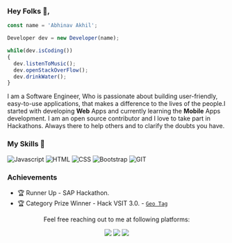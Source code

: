 ### Hey Folks 👋, 
<!-- I'm Abhinav Akhil 👋 -->

<!-- - 🔭 I’m a FullStack Software Engineer. 
- 📚 BTech in CSE from LPU .  
- 🤔 I’m open for discussion at https://www.linkedin.com/in/abhinavakhil/.
- 💬 Ask me about Fullstack or any tech related stuff.
- 📫 How to reach me: abhinavakhil@outlook.com
- 😄 Pronouns: He/His.
- 📙 Javascript/Typescript, Angular2+/NGRX, Reactjs/Redux, Nodejs. -->

```js
const name = 'Abhinav Akhil';

Developer dev = new Developer(name);

while(dev.isCoding())
{
  dev.listenToMusic();
  dev.openStackOverFlow();
  dev.drinkWater();
}
```

I am a Software Engineer, Who is passionate about building user-friendly, easy-to-use applications, that makes a difference to the lives of the people.I started with developing **Web** Apps and currently learning the **Mobile** Apps development. I am an open source contributor and I love to take part in Hackathons. Always there to help others and to clarify the doubts you have.
<!-- I am a **DevOps** and **API** developer. -->

### My Skills 🚀
<!-- ![Amazon Aws](https://img.shields.io/badge/amazon-aws.svg?style=for-the-badge&logo=amazon-aws&color=232F3E) -->
<!-- ![PHP](https://img.shields.io/badge/php-%777BB4.svg?style=for-the-badge&logo=php&logoColor=white&color=777BB4) -->
<!-- ![LARAVEL](https://img.shields.io/badge/laravel-%FF2D20.svg?style=for-the-badge&logo=laravel&logoColor=white&color=FF2D20) -->
<!-- ![MySQL](https://img.shields.io/badge/mysql-%4479A1.svg?style=for-the-badge&logo=mysql&logoColor=white&color=4479A1) -->
<!-- ![Linux](https://img.shields.io/badge/linux-%FCC624.svg?style=for-the-badge&logo=linux&logoColor=black&color=FCC624) -->
![Javascript](https://img.shields.io/badge/javscript-%F7DF1E.svg?style=for-the-badge&logo=javascript&logoColor=black&color=F7DF1E)
![HTML](https://img.shields.io/badge/html5-%3776AB.svg?style=for-the-badge&logo=html5&logoColor=white&color=E34F26)
![CSS](https://img.shields.io/badge/css3-%1572B6.svg?style=for-the-badge&logo=css3&logoColor=white&color=1572B6)
![Bootstrap](https://img.shields.io/badge/bootstrap-%3776AB.svg?style=for-the-badge&logo=bootstrap&logoColor=white&color=563D7C)
![GIT](https://img.shields.io/badge/git-%3776AB.svg?style=for-the-badge&logo=git&logoColor=white&color=F05032)


### Achievements

- 🏆 Runner Up - SAP Hackathon.           
- 🏆 Category Prize Winner - Hack VSIT 3.0. - [`Geo Tag`](https://drive.google.com/file/d/1-HgYqYuM_fFLaa4FsJC1NLSKTGp51PTf/view?usp=sharing)                 


<p align="center">Feel free reaching out to me at following platforms:</p>

<p align="center">
  <a href="https://www.linkedin.com/in/abhinavakhil/"><img src="https://img.shields.io/badge/LinkedIn-0077B5?style=for-the-badge&logo=linkedin&logoColor=white"></a> 
  <!-- <a href="https://dev.to/schmelto"><img src="https://img.shields.io/badge/dev.to-0A0A0A?style=for-the-badge&logo=dev.to&logoColor=white"></a> -->
 <!-- <a href="https://people.sap.com/schmelto"><img src="https://img.shields.io/badge/SAP-0FAAFF?style=for-the-badge&logo=sap&logoColor=white"></a> -->
  <!--<a href=""><img src="https://img.shields.io/badge/Instagram-E4405F?style=for-the-badge&logo=instagram&logoColor=white"></a> -->
  <a href="https://twitter.com/akhil_abhinav"><img src="https://img.shields.io/badge/Twitter-1DA1F2?style=for-the-badge&logo=twitter&logoColor=white"></a>
  <a href="mailto:abhinavakhil55@gmail.com"><img src="https://img.shields.io/badge/mail-EA4335?style=for-the-badge&logo=gmail&logoColor=white"></a>
</p>
